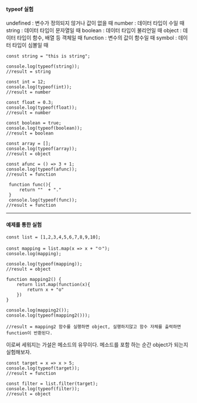 #### typeof 실험
undefined : 변수가 정의되지 않거나 값이 없을 때
number : 데이터 타입이 수일 때
string : 데이터 타입이 문자열일 때
boolean : 데이터 타입이 불리언일 때
object : 데이터 타입이 함수, 배열 등 객체일 때
function : 변수의 값이 함수일 때
symbol : 데이터 타입이 심볼일 때
```
const string = "this is string";

console.log(typeof(string));
//result = string
```
```
const int = 12;
console.log(typeof(int));
//result = number
```
```
const float = 0.3;
console.log(typeof(float));
//result = number
```
```
const boolean = true;
console.log(typeof(boolean));
//result = boolean
```
```
const array = [];
console.log(typeof(array));
//result = object 
```
```
const afunc = () => 3 + 1;
console.log(typeof(afunc));
//result = function
```
```
 function func(){
     return ""  + "."
 }
 console.log(typeof(func));
//result = function
```
-------------------------------
#### 예제를 통한 실험
```
const list = [1,2,3,4,5,6,7,8,9,10];

const mapping = list.map(x => x + "ㅇ");
console.log(mapping);

console.log(typeof(mapping));
//result = object
```
```
function mapping2() {
    return list.map(function(x){
        return x + "o"
    })
}

console.log(mapping2());
console.log(typeof(mapping2()));

//result = mapping2 함수를 실행하면 object, 실행하지않고 함수 자체를 출력하면 function이 반환된다.
```
이로써 세워지는 가설은 메소드의 유무이다. 메소드를 포함 하는 순간 object가 되는지 실험해보자.
```
const target = x => x > 5;
console.log(typeof(target));
//result = function
```
```
const filter = list.filter(target);
console.log(typeof(filter));
//result = object
```
